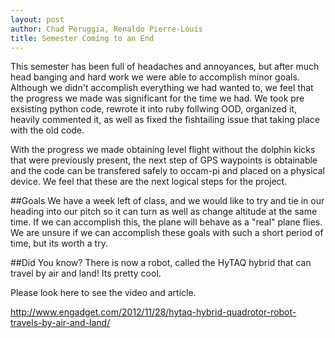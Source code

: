 ```yaml
---
layout: post
author: Chad Peruggia, Renaldo Pierre-Louis
title: Semester Coming to an End
---
```


This semester has been full of headaches and annoyances, but after much head banging and hard work we were able to accomplish minor goals.  Although we didn't accomplish everything we had wanted to, we feel that the progress we made was significant for the time we had.  We took pre exsisting python code, rewrote it into ruby follwing OOD, organized it, heavily commented it, as well as fixed the fishtailing issue that taking place with the old code.

With the progress we made obtaining level flight without the dolphin kicks that were previously present, the next step of GPS waypoints is obtainable and the code can be transfered safely to occam-pi and placed on a physical device.  We feel that these are the next logical steps for the project.

##Goals
We have a week left of class, and we would like to try and tie in our heading into our pitch so it can turn as well as change altitude at the same time.  If we can accomplish this, the plane will behave as a "real" plane flies.  We are unsure if we can accomplish these goals with such a short period of time, but its worth a try.

##Did You know? 
There is now a robot, called the HyTAQ hybrid that can travel by air and land!  Its pretty cool.  

Please look here to see the video and article.

http://www.engadget.com/2012/11/28/hytaq-hybrid-quadrotor-robot-travels-by-air-and-land/
